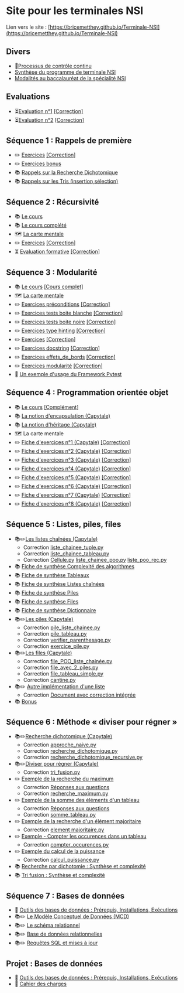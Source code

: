 # Site pour les terminales NSI

Lien vers le site : [https://bricemetthey.github.io/Terminale-NSI](https://bricemetthey.github.io/Terminale-NSI)

## Divers

+ :repeat:[Processus de contrôle continu](https://github.com/BriceMetthey/Terminale-NSI/blob/main/Divers/Controle_Continu.pdf)
+ [Synthèse du programme de terminale NSI](https://github.com/BriceMetthey/Terminale-NSI/blob/main/Divers/Synth%C3%A8se_programme_Terminale_NSI.pdf)
+ [Modalités au baccalauréat de la spécialité NSI](https://github.com/BriceMetthey/Terminale-NSI/blob/main/Divers/Modalit%C3%A9s_Epreuves_Terminales.pdf)

## Evaluations  

+ :hourglass_flowing_sand:[Evaluation n°1](https://github.com/BriceMetthey/Terminale-NSI/blob/main/Evaluations/DS_1.pdf) [[Correction]](https://github.com/BriceMetthey/Terminale-NSI/blob/main/Evaluations/DS_1_corrections.pdf)
+ :hourglass_flowing_sand:[Evaluation n°2](https://github.com/BriceMetthey/Terminale-NSI/blob/main/Evaluations/DS_2.pdf) [[Correction]](https://github.com/BriceMetthey/Terminale-NSI/blob/main/Evaluations/DS_2_corrections.pdf)


## Séquence 1 : Rappels de première

+ :pencil2: [Exercices](https://github.com/BriceMetthey/Terminale-NSI/blob/main/Sequence_1_Rappels/Exercices.pdf) [[Correction]](https://github.com/BriceMetthey/Terminale-NSI/blob/main/Sequence_1_Rappels/Exercices_Corrig%C3%A9s.pdf)
+ :pencil2: [Exercices bonus](https://github.com/BriceMetthey/Terminale-NSI/blob/main/Sequence_1_Rappels/Exercices_bonus.pdf)
+ :books: [Rappels sur la Recherche Dichotomique](https://github.com/BriceMetthey/Terminale-NSI/blob/main/Sequence_1_Rappels/Rappels_Recherche_Dichotomique.pdf)
+ :books: [Rappels sur les Tris (insertion,sélection)](https://github.com/BriceMetthey/Terminale-NSI/blob/main/Sequence_1_Rappels/Rappels_Tris.pdf)

## Séquence 2 : Récursivité

+ :books: [Le cours](https://github.com/BriceMetthey/Terminale-NSI/blob/main/S%C3%A9quence_2_Recursivite/Cours.pdf)
+ :books: [Le cours complété](https://github.com/BriceMetthey/Terminale-NSI/blob/main/S%C3%A9quence_2_Recursivite/Cours_complet.pdf)
+ :world_map: [La carte mentale](https://github.com/BriceMetthey/Terminale-NSI/blob/main/S%C3%A9quence_2_Recursivite/Carte-Mentale_R%C3%A9cursivit%C3%A9.svg)
+ :pencil2: [Exercices](https://github.com/BriceMetthey/Terminale-NSI/blob/main/S%C3%A9quence_2_Recursivite/Exercices.pdf) [[Correction]](https://github.com/BriceMetthey/Terminale-NSI/blob/main/S%C3%A9quence_2_Recursivite/Exercices_corrig%C3%A9s.pdf)
+ :hourglass_flowing_sand: [Evaluation formative](https://capytale2.ac-paris.fr/web/c/1386-3917946) [[Correction]](https://github.com/BriceMetthey/Terminale-NSI/blob/main/S%C3%A9quence_2_Recursivite/Evaluation_formative_corrig%C3%A9e.pdf)


## Séquence 3 : Modularité

+ :books: [Le cours](https://github.com/BriceMetthey/Terminale-NSI/blob/main/S%C3%A9quence_3_Modularite/Cours.pdf) [[Cours complet]](https://github.com/BriceMetthey/Terminale-NSI/blob/main/S%C3%A9quence_3_Modularite/Cours_complet.pdf)
+ :world_map: [La carte mentale](https://github.com/BriceMetthey/Terminale-NSI/blob/main/S%C3%A9quence_3_Modularite/Carte%20mentale%20-%20Modulariser%20et%20tester.svg)
+ :pencil2: [Exercices préconditions](https://github.com/BriceMetthey/Terminale-NSI/blob/main/S%C3%A9quence_3_Modularite/Exercice_preconditions.pdf) [[Correction]](https://github.com/BriceMetthey/Terminale-NSI/blob/main/S%C3%A9quence_3_Modularite/Exercice_preconditions_corrig%C3%A9.pdf)
+ :pencil2: [Exercices tests boite blanche](https://github.com/BriceMetthey/Terminale-NSI/blob/main/S%C3%A9quence_3_Modularite/Exercice_tests_boite_blanche.pdf) [[Correction]](https://github.com/BriceMetthey/Terminale-NSI/blob/main/S%C3%A9quence_3_Modularite/Exercice_tests_boite_blanche_corrig%C3%A9.pdf)
+ :pencil2: [Exercices tests boite noire](https://github.com/BriceMetthey/Terminale-NSI/blob/main/S%C3%A9quence_3_Modularite/Exercice_tests_boite_noire.pdf) [[Correction]](https://github.com/BriceMetthey/Terminale-NSI/blob/main/S%C3%A9quence_3_Modularite/Exercice_tests_boite_noire_corrig%C3%A9.pdf)
+ :pencil2: [Exercices type hinting](https://github.com/BriceMetthey/Terminale-NSI/blob/main/S%C3%A9quence_3_Modularite/Exercice_type_hinting.pdf) [[Correction]](https://github.com/BriceMetthey/Terminale-NSI/blob/main/S%C3%A9quence_3_Modularite/Exercice_type_hinting_corrig%C3%A9.pdf)
+ :pencil2: [Exercices](https://github.com/BriceMetthey/Terminale-NSI/blob/main/S%C3%A9quence_3_Modularite/Exercices.pdf) [[Correction]](https://github.com/BriceMetthey/Terminale-NSI/blob/main/S%C3%A9quence_3_Modularite/Exercices_corrig%C3%A9s.pdf)
+ :pencil2: [Exercices docstring](https://github.com/BriceMetthey/Terminale-NSI/blob/main/S%C3%A9quence_3_Modularite/Exercices_docstrings.pdf) [[Correction]](https://github.com/BriceMetthey/Terminale-NSI/blob/main/S%C3%A9quence_3_Modularite/Exercices_docstrings_corrig%C3%A9s.pdf)
+ :pencil2: [Exercices effets_de_bords](https://github.com/BriceMetthey/Terminale-NSI/blob/main/S%C3%A9quence_3_Modularite/Exercices_effets_de_bords.pdf) [[Correction]](https://github.com/BriceMetthey/Terminale-NSI/blob/main/S%C3%A9quence_3_Modularite/Exercices_effets_de_bords_corrig%C3%A9.pdf)
+ :pencil2: [Exercices modularité](https://github.com/BriceMetthey/Terminale-NSI/blob/main/S%C3%A9quence_3_Modularite/Exercices_modularite.pdf) [[Correction]](https://github.com/BriceMetthey/Terminale-NSI/blob/main/S%C3%A9quence_3_Modularite/Exercices_modularite_corrig%C3%A9s.pdf)
+ :rocket: [Un exemple d'usage du Framework Pytest](https://github.com/BriceMetthey/Terminale-NSI/tree/main/S%C3%A9quence_3_Modularite/Exemples%20Pytest)

## Séquence 4 : Programmation orientée objet

+ :books: [Le cours](https://github.com/BriceMetthey/Terminale-NSI/blob/main/S%C3%A9quence_4_POO/Cours.pdf) [[Complément]](https://capytale2.ac-paris.fr/web/c/885b-4244176)
+ 📚 [La notion d'encapsulation (Capytale)](https://capytale2.ac-paris.fr/web/c/96ed-4264467)
+ :books: [La notion d'héritage (Capytale)](https://capytale2.ac-paris.fr/web/c/989d-4264876)
+ :world_map: La carte mentale
+ :pencil2: [Fiche d'exercices n°1 (Capytale)](https://capytale2.ac-paris.fr/web/c/a5db-4143538) [[Correction]](https://github.com/BriceMetthey/Terminale-NSI/blob/main/S%C3%A9quence_4_POO/Exercices_corrig%C3%A9s.pdf)
+ :pencil2: [Fiche d'exercices n°2 (Capytale)](https://capytale2.ac-paris.fr/web/c/cb5a-4245287) [[Correction]](https://github.com/BriceMetthey/Terminale-NSI/blob/main/S%C3%A9quence_4_POO/Fiche_Exercices_2_Correction.pdf)
+ :pencil2: [Fiche d'exercices n°3 (Capytale)](https://capytale2.ac-paris.fr/web/c/070f-4264682) [[Correction]](https://github.com/BriceMetthey/Terminale-NSI/blob/main/S%C3%A9quence_4_POO/Fiche_Exercices_3_Correction.pdf)
+ :pencil2: [Fiche d'exercices n°4 (Capytale)](https://capytale2.ac-paris.fr/web/c/b8b8-4288764) [[Correction]](https://github.com/BriceMetthey/Terminale-NSI/blob/main/S%C3%A9quence_4_POO/Fiche_Exercices_4_Correction.pdf)
+ :pencil2: [Fiche d'exercices n°5 (Capytale)](https://capytale2.ac-paris.fr/web/c/8103-4289329) [[Correction]](https://github.com/BriceMetthey/Terminale-NSI/blob/main/S%C3%A9quence_4_POO/Fiche_Exercices_5_Correction.pdf)
+ :pencil2: [Fiche d'exercices n°6 (Capytale)](https://capytale2.ac-paris.fr/web/c/fc90-4289435) [[Correction]](https://github.com/BriceMetthey/Terminale-NSI/blob/main/S%C3%A9quence_4_POO/Fiche_Exercices_6_Correction.pdf)
+ :pencil2: [Fiche d'exercices n°7 (Capytale)](https://capytale2.ac-paris.fr/web/c/3bc0-4289695) [[Correction]](https://github.com/BriceMetthey/Terminale-NSI/blob/main/S%C3%A9quence_4_POO/Fiche_Exercices_7_Correction.pdf)
+ :pencil2: [Fiche d'exercices n°8 (Capytale)](https://capytale2.ac-paris.fr/web/c/a350-4345337) [[Correction]](https://github.com/BriceMetthey/Terminale-NSI/blob/main/S%C3%A9quence_4_POO/Fiche_Exercices_8_Correction.pdf)

## Séquence 5 : Listes, piles, files

+ :books::pencil2:[Les listes chaînées (Capytale)](https://capytale2.ac-paris.fr/web/c/0f7a-4430887)
  - Correction [liste_chainee_tuple.py](https://github.com/BriceMetthey/Terminale-NSI/blob/main/Sequence_5_Structures_lineaires/liste_chainee_tuple.py)
  - Correction [liste_chainee_tableau.py](https://github.com/BriceMetthey/Terminale-NSI/blob/main/Sequence_5_Structures_lineaires/liste_chainee_tableau.py)
  - Correction [Cellule.py](https://github.com/BriceMetthey/Terminale-NSI/blob/main/Sequence_5_Structures_lineaires/Cellule.py)  [liste_chainee_poo.py](https://github.com/BriceMetthey/Terminale-NSI/blob/main/Sequence_5_Structures_lineaires/liste_chainee_poo.py)  [liste_poo_rec.py](https://github.com/BriceMetthey/Terminale-NSI/blob/main/Sequence_5_Structures_lineaires/liste_poo_rec.py)
+ :books: [Fiche de synthèse Complexité des algorithmes](https://github.com/BriceMetthey/Terminale-NSI/blob/main/Sequence_5_Structures_lineaires/Fiche_synth%C3%A8se-Analyse-Algorithmique.pdf) 
+ :books: [Fiche de synthèse Tableaux](https://github.com/BriceMetthey/Terminale-NSI/blob/main/Sequence_5_Structures_lineaires/Fiche-Synth%C3%A8se-Tableaux.pdf) 
+ :books: [Fiche de synthèse Listes chaînées](https://github.com/BriceMetthey/Terminale-NSI/blob/main/Sequence_5_Structures_lineaires/Fiche-Synth%C3%A8se-Liste-Cha%C3%AEn%C3%A9e.pdf) 
+ :books: [Fiche de synthèse Piles](https://github.com/BriceMetthey/Terminale-NSI/blob/main/Sequence_5_Structures_lineaires/Fiche-Synth%C3%A8se-Pile.pdf)
+ :books: [Fiche de synthèse Files](https://github.com/BriceMetthey/Terminale-NSI/blob/main/Sequence_5_Structures_lineaires/Fiche-Synth%C3%A8se-File.pdf)
+ :books: [Fiche de synthèse Dictionnaire](https://github.com/BriceMetthey/Terminale-NSI/blob/main/Sequence_5_Structures_lineaires/Fiche%20synth%C3%A8se%20dictionnaire.pdf)
+ :books:✏️[Les piles (Capytale)](https://capytale2.ac-paris.fr/web/c/f838-4480803)
  - Correction [pile_liste_chainee.py](https://github.com/BriceMetthey/Terminale-NSI/blob/main/Sequence_5_Structures_lineaires/pile_liste_chainee.py)
  - Correction [pile_tableau.py](https://github.com/BriceMetthey/Terminale-NSI/blob/main/Sequence_5_Structures_lineaires/pile_tableau.py)
  - Correction [verifier_parenthesage.py](https://github.com/BriceMetthey/Terminale-NSI/blob/main/Sequence_5_Structures_lineaires/verifier_parenthesage.py)
  - Correction [exercice_pile.py](https://github.com/BriceMetthey/Terminale-NSI/blob/main/Sequence_5_Structures_lineaires/exercice_pile.py)
+ :books:✏️[Les files (Capytale)](https://capytale2.ac-paris.fr/web/c/2dae-4548437)
  - Correction [file_POO_liste_chainée.py](https://github.com/BriceMetthey/Terminale-NSI/blob/main/Sequence_5_Structures_lineaires/file_POO_liste_chain%C3%A9e.py)
  - Correction [file_avec_2_piles.py](https://github.com/BriceMetthey/Terminale-NSI/blob/main/Sequence_5_Structures_lineaires/file_avec_2_piles.py)
  - Correction [file_tableau_simple.py](https://github.com/BriceMetthey/Terminale-NSI/blob/main/Sequence_5_Structures_lineaires/file_tableau_simple.py)
  - Correction [cantine.py](https://github.com/BriceMetthey/Terminale-NSI/blob/main/Sequence_5_Structures_lineaires/cantine.py)
+ :books:✏️ [Autre implémentation d'une liste](https://github.com/BriceMetthey/Terminale-NSI/blob/main/Sequence_5_Structures_lineaires/Autres%20impl%C3%A9mentations-partiel.pdf)
  - Correction [Document avec correction intégrée](https://github.com/BriceMetthey/Terminale-NSI/blob/main/Sequence_5_Structures_lineaires/Autres%20impl%C3%A9mentations-complet.pdf)
+ :books: [Bonus](https://github.com/BriceMetthey/Terminale-NSI/blob/main/Sequence_5_Structures_lineaires/Exp%C3%A9rience.pdf)


## Séquence 6 : Méthode « diviser pour régner »

+ :books::pencil2:[Recherche dichotomique (Capytale)](https://capytale2.ac-paris.fr/web/c/2505-4690800)
  + Correction [approche_naive.py](https://github.com/BriceMetthey/Terminale-NSI/blob/main/S%C3%A9quence_6_Diviser_pour_r%C3%A9gner/approche_naive.py)
  + Correction [recherche_dichotomique.py](https://github.com/BriceMetthey/Terminale-NSI/blob/main/S%C3%A9quence_6_Diviser_pour_r%C3%A9gner/recherche_dichotomique.py)
  + Correction [recherche_dichotomique_recursive.py](https://github.com/BriceMetthey/Terminale-NSI/blob/main/S%C3%A9quence_6_Diviser_pour_r%C3%A9gner/recherche_dichotomique_recursive.py)
+ :books::pencil2:[Diviser pour régner (Capytale)](https://capytale2.ac-paris.fr/web/c/6a7a-4691376)
  + Correction [tri_fusion.py](https://github.com/BriceMetthey/Terminale-NSI/blob/main/S%C3%A9quence_6_Diviser_pour_r%C3%A9gner/tri_fusion.py) 
+ ✏️ [Exemple de la recherche du maximum](https://github.com/BriceMetthey/Terminale-NSI/blob/main/S%C3%A9quence_6_Diviser_pour_r%C3%A9gner/Recherche%20du%20maximum.pdf)
  + Correction [Réponses aux questions](https://github.com/BriceMetthey/Terminale-NSI/blob/main/S%C3%A9quence_6_Diviser_pour_r%C3%A9gner/Recherche%20du%20maximum%20-%20Correction.pdf)
  + Correction [recherche_maximum.py](https://github.com/BriceMetthey/Terminale-NSI/blob/main/S%C3%A9quence_6_Diviser_pour_r%C3%A9gner/recherche_maximum.py)
+ ✏️ [Exemple de la somme des éléments d'un tableau](https://github.com/BriceMetthey/Terminale-NSI/blob/main/S%C3%A9quence_6_Diviser_pour_r%C3%A9gner/Somme%20des%20%C3%A9l%C3%A9ments%20d'un%20tableau.pdf)
  + Correction [Réponses aux questions](https://github.com/BriceMetthey/Terminale-NSI/blob/main/S%C3%A9quence_6_Diviser_pour_r%C3%A9gner/Somme%20des%20%C3%A9l%C3%A9ments%20d'un%20tableau%20-%20Correction.pdf)
  + Correction [somme_tableau.py](https://github.com/BriceMetthey/Terminale-NSI/blob/main/S%C3%A9quence_6_Diviser_pour_r%C3%A9gner/somme_tableau.py)
+ ✏️ [Exemple de la recherche d'un élément majoritaire](https://github.com/BriceMetthey/Terminale-NSI/blob/main/S%C3%A9quence_6_Diviser_pour_r%C3%A9gner/Element%20majoritaire.pdf)
  + Correction [element majoritaire.py](https://github.com/BriceMetthey/Terminale-NSI/blob/main/S%C3%A9quence_6_Diviser_pour_r%C3%A9gner/element%20majoritaire.py)
+ ✏️ [Exemple - Compter les occurences dans un tableau](https://github.com/BriceMetthey/Terminale-NSI/blob/main/S%C3%A9quence_6_Diviser_pour_r%C3%A9gner/Compter%20les%20occurrences.pdf)
  + Correction [compter_occurences.py](https://github.com/BriceMetthey/Terminale-NSI/blob/main/S%C3%A9quence_6_Diviser_pour_r%C3%A9gner/compter_occurences.py)
+ ✏️ [Exemple du calcul de la puissance](https://github.com/BriceMetthey/Terminale-NSI/blob/main/S%C3%A9quence_6_Diviser_pour_r%C3%A9gner/Calcul%20de%20la%20puissance.pdf)
  + Correction [calcul_puissance.py](https://github.com/BriceMetthey/Terminale-NSI/blob/main/S%C3%A9quence_6_Diviser_pour_r%C3%A9gner/calcul_puissance.py)
+ :books: [Recherche par dichotomie : Synthèse et complexité](https://github.com/BriceMetthey/Terminale-NSI/blob/main/S%C3%A9quence_6_Diviser_pour_r%C3%A9gner/Synth%C3%A8se%20recherche%20par%20dichotomie.pdf)
+ :books: [Tri fusion : Synthèse et complexité](https://github.com/BriceMetthey/Terminale-NSI/blob/main/S%C3%A9quence_6_Diviser_pour_r%C3%A9gner/Synth%C3%A8se%20Tri%20fusion.pdf)


## Séquence 7 : Bases de données
+ :wrench: [Outils des bases de données : Prérequis, Installations, Exécutions](https://github.com/BriceMetthey/Terminale-NSI/blob/main/Projets/Projet%201%20-%20Centre%20%C3%A9questre/page_outils.md)
+ :books::pencil2: [Le Modèle Conceptuel de Données (MCD)](https://capytale2.ac-paris.fr/web/c/8af0-4885733) 
+ :books::pencil2: [Le schéma relationnel](https://capytale2.ac-paris.fr/web/c/9725-4914879)
+ :books::pencil2: [Base de données relationnelles](https://capytale2.ac-paris.fr/web/c/bebf-4971040)
+ :books::pencil2: [Requêtes SQL et mises à jour](https://capytale2.ac-paris.fr/web/c/e15a-5094245)


## Projet : Bases de données 
+ :wrench: [Outils des bases de données : Prérequis, Installations, Exécutions](https://github.com/BriceMetthey/Terminale-NSI/blob/main/Projets/Projet%201%20-%20Centre%20%C3%A9questre/page_outils.md)
+ :horse: [Cahier des charges](https://github.com/BriceMetthey/Terminale-NSI/blob/main/Projets/Projet%201%20-%20Centre%20%C3%A9questre/Cahier%20des%20charges.pdf)
  
